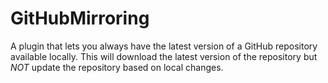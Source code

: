 # GitHubMirroring

A plugin that lets you always have the latest version of a GitHub repository available locally. This will download the latest version of the repository but _NOT_ update the repository based on local changes.

